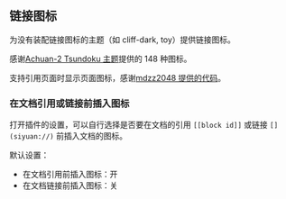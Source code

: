 ## 链接图标

为没有装配链接图标的主题（如 cliff-dark, toy）提供链接图标。

感谢[Achuan-2 Tsundoku 主题](https://github.com/Achuan-2/siyuan-themes-tsundoku)提供的 148 种图标。

支持引用页面时显示页面图标，感谢[mdzz2048 提供的代码](https://github.com/chenshinshi/link-icon/issues/1)。

### 在文档引用或链接前插入图标

打开插件的设置，可以自行选择是否要在文档的引用 `[[block id]]` 或链接 `[](siyuan://)` 前插入文档的图标。

默认设置：

- 在文档引用前插入图标：开
- 在文档链接前插入图标：关

